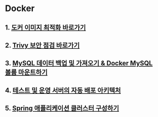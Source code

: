 # Docker
## 1. [도커 이미지 최적화 바로가기](https://github.com/HongMinYeong/Docker/tree/main/optimization)

## 2. [Trivy 보안 점검 바로가기](https://github.com/HongMinYeong/Docker/tree/main/container_vulnerability)

## 3. [MySQL 데이터 백업 및 가져오기 & Docker MySQL 볼륨 마운트하기](https://github.com/HongMinYeong/Docker/tree/main/mysqlDump)

## 4. [테스트 및 운영 서버의 자동 배포 아키텍처](https://github.com/HongMinYeong/Docker/tree/main/jenkins)

## 5. [Spring 애플리케이션 클러스터 구성하기](https://github.com/HongMinYeong/Docker/tree/main/minikube)
 
 
 
  
  
